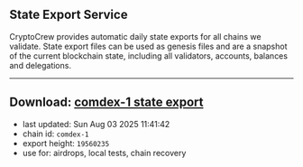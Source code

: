 ## State Export Service
CryptoCrew provides automatic daily state exports for all chains we validate. State export files can be used as genesis files and are a snapshot of the current blockchain state, including all validators, accounts, balances and delegations.

---
**Download: [comdex-1 state export](https://dl-eu2.ccvalidators.com/SERVICE/comdex/comdex-1_export_19560235.json)**
---

- last updated: Sun Aug 03 2025 11:41:42
- chain id: `comdex-1`
- export height: `19560235`
- use for: airdrops, local tests, chain recovery
